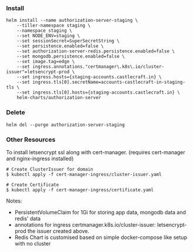 ### Install

```
helm install --name authorization-server-staging \
    --tiller-namespace staging \
    --namespace staging \
    --set NODE_ENV=staging \
    --set sessionSecret=SuperSecretString \
    --set persistence.enabled=false \
    --set authorization-server-redis.persistence.enabled=false \
    --set mongodb.persistence.enabled=false \
    --set image.tag=edge \
    --set ingress.annotations."certmanager\.k8s\.io/cluster-issuer"=letsencrypt-prod \
    --set ingress.hosts={staging-accounts.castlecraft.in} \
    --set ingress.tls[0].secretName=accounts-castlecraft-in-staging-tls \
    --set ingress.tls[0].hosts={staging-accounts.castlecraft.in} \
    helm-charts/authorization-server
```

### Delete

```
helm del --purge authorization-server-staging
```

### Other Resources

To install letsencrypt ssl along with cert-manager. (requires cert-manager and nginx-ingress installed)

```
# Create ClusterIssuer for domain
$ kubectl apply -f cert-manager-ingress/cluster-issuer.yaml

# Create Certificate
$ kubectl apply -f cert-manager-ingress/certificate.yaml
```

Notes:

- PersistentVolumeClaim for 1Gi for storing app data, mongodb data and redis' data
- annotations for ingress certmanager.k8s.io/cluster-issuer: letsencrypt-prod the issuer created above.
- Redis Chart is customised based on simple docker-compose like setup with no cluster

